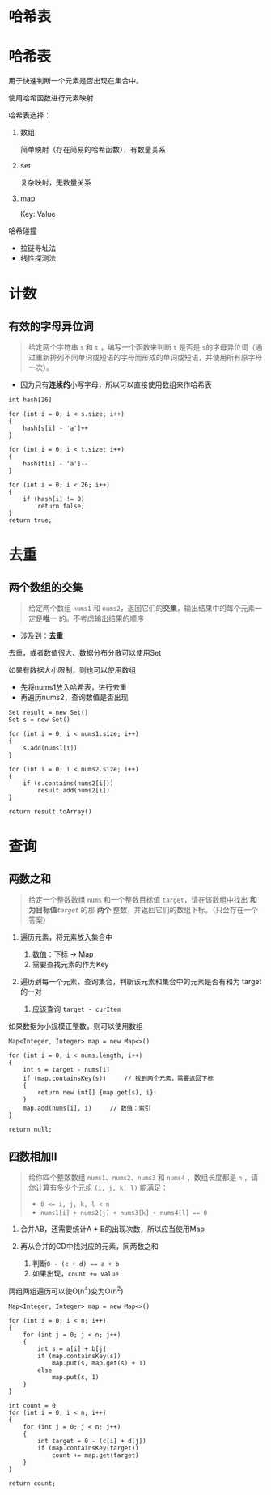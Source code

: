 # 哈希表

# 哈希表

用于快速判断一个元素是否出现在集合中。

使用哈希函数进行元素映射

哈希表选择：

1. 数组

    简单映射（存在简易的哈希函数），有数量关系
2. set

    复杂映射，无数量关系
3. map

    Key: Value

哈希碰撞

* 拉链寻址法
* 线性探测法

# 计数

## 有效的字母异位词

> 给定两个字符串 `s`​ 和 `t`​ ，编写一个函数来判断 `t`​ 是否是 `s`​ 的字母异位词（通过重新排列不同单词或短语的字母而形成的单词或短语，并使用所有原字母一次）。

* 因为只有**连续的**小写字母，所以可以直接使用数组来作哈希表

```vim
int hash[26]

for (int i = 0; i < s.size; i++)
{
	hash[s[i] - 'a']++
}

for (int i = 0; i < t.size; i++)
{
	hash[t[i] - 'a']--
}

for (int i = 0; i < 26; i++)
{
	if (hash[i] != 0)
		return false;
}
return true;
```

# 去重

## 两个数组的交集

> 给定两个数组 `nums1`​ 和 `nums2`​ ，返回它们的**交集**，输出结果中的每个元素一定是**唯一** 的。不考虑输出结果的顺序

* 涉及到：**去重**

去重，或者数值很大、数据分布分散可以使用Set

如果有数据大小限制，则也可以使用数组

* 先将nums1放入哈希表，进行去重
* 再遍历nums2，查询数值是否出现

```vim
Set result = new Set()
Set s = new Set()

for (int i = 0; i < nums1.size; i++)
{
	s.add(nums1[i])
}

for (int i = 0; i < nums2.size; i++)
{
	if (s.contains(nums2[i]))
		result.add(nums2[i])
}

return result.toArray()
```

# 查询

## 两数之和

> 给定一个整数数组 `nums`​ 和一个整数目标值 `target`​，请在该数组中找出 **和为目标值**  *​`target`​*​  的那 **两个** 整数，并返回它们的数组下标。（只会存在一个答案）

1. 遍历元素，将元素放入集合中

    1. 数值：下标 -> Map
    2. 需要查找元素的作为Key
2. 遍历到每一个元素，查询集合，判断该元素和集合中的元素是否有和为 target 的一对

    1. 应该查询 `target - curItem`​

如果数据为小规模正整数，则可以使用数组

```vim
Map<Integer, Integer> map = new Map<>()

for (int i = 0; i < nums.length; i++)
{
	int s = target - nums[i]
	if (map.containsKey(s))		// 找到两个元素，需要返回下标
	{
		return new int[] {map.get(s), i};
	}
	map.add(nums[i], i)		// 数值：索引
}

return null;
```

## 四数相加II

> 给你四个整数数组 `nums1`​、`nums2`​、`nums3`​ 和 `nums4`​ ，数组长度都是 `n`​ ，请你计算有多少个元组 `(i, j, k, l)`​ 能满足：
>
> * ​`0 <= i, j, k, l < n`​
> * ​`nums1[i] + nums2[j] + nums3[k] + nums4[l] == 0`​

1. 合并AB，还需要统计A + B的出现次数，所以应当使用Map
2. 再从合并的CD中找对应的元素，同两数之和

    1. 判断`0 - (c + d) == a + b`​
    2. 如果出现，`count += value`​

两组两组遍历可以使O(n<sup>4</sup>)变为O(n<sup>2</sup>)

```vim
Map<Integer, Integer> map = new Map<>()

for (int i = 0; i < n; i++)
{
	for (int j = 0; j < n; j++)
	{
		int s = a[i] + b[j]
		if (map.containsKey(s))
			map.put(s, map.get(s) + 1)
		else
			map.put(s, 1)
	}
}

int count = 0
for (int i = 0; i < n; i++)
{
	for (int j = 0; j < n; j++)
	{
		int target = 0 - (c[i] + d[j])
		if (map.containsKey(target))
			count += map.get(target)
	}
}

return count;
```
